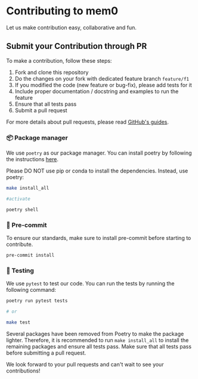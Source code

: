 # Contributing to mem0

Let us make contribution easy, collaborative and fun.

## Submit your Contribution through PR

To make a contribution, follow these steps:

1. Fork and clone this repository
2. Do the changes on your fork with dedicated feature branch `feature/f1`
3. If you modified the code (new feature or bug-fix), please add tests for it
4. Include proper documentation / docstring and examples to run the feature
5. Ensure that all tests pass
6. Submit a pull request

For more details about pull requests, please read [GitHub's guides](https://docs.github.com/en/pull-requests/collaborating-with-pull-requests/proposing-changes-to-your-work-with-pull-requests/creating-a-pull-request).

### 📦 Package manager

We use `poetry` as our package manager. You can install poetry by following the instructions [here](https://python-poetry.org/docs/#installation).

Please DO NOT use pip or conda to install the dependencies. Instead, use poetry:

```bash
make install_all

#activate

poetry shell
```

### 📌 Pre-commit

To ensure our standards, make sure to install pre-commit before starting to contribute.

```bash
pre-commit install
```

### 🧪 Testing

We use `pytest` to test our code. You can run the tests by running the following command:

```bash
poetry run pytest tests

# or

make test
```

Several packages have been removed from Poetry to make the package lighter. Therefore, it is recommended to run `make install_all` to install the remaining packages and ensure all tests pass. Make sure that all tests pass before submitting a pull request.

We look forward to your pull requests and can't wait to see your contributions!
